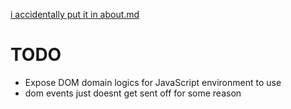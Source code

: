 [i accidentally put it in about.md](about.md)

# TODO
- Expose DOM domain logics for JavaScript environment to use
- dom events just doesnt get sent off for some reason